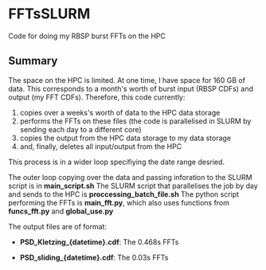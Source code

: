 # FFTsSLURM
Code for doing my RBSP burst FFTs on the HPC

## Summary
The space on the HPC is limited. At one time, I have space for 160 GB of data. This corresponds to a month's worth of burst input (RBSP CDFs) and output (my FFT CDFs).
Therefore, this code currently:

  1. copies over a weeks's worth of data to the HPC data storage
  2. performs the FFTs on these files (the code is parallelised in SLURM by sending each day to a different core)
  3. copies the output from the HPC data storage to my data storage
  4. and, finally, deletes all input/output from the HPC

This process is in a wider loop specifiying the date range desried.

The outer loop copying over the data and passing inforation to the SLURM script is in **main_script.sh**
The SLURM script that parallelises the job by day and sends to the HPC is **proccessing_batch_file.sh**
The python script performing the FFTs is **main_fft.py**, which also uses functions from **funcs_fft.py** and **global_use.py**

The output files are of format:

- **PSD_Kletzing_{datetime}.cdf**: The 0.468s FFTs

- **PSD_sliding_{datetime}.cdf**: The 0.03s FFTs



